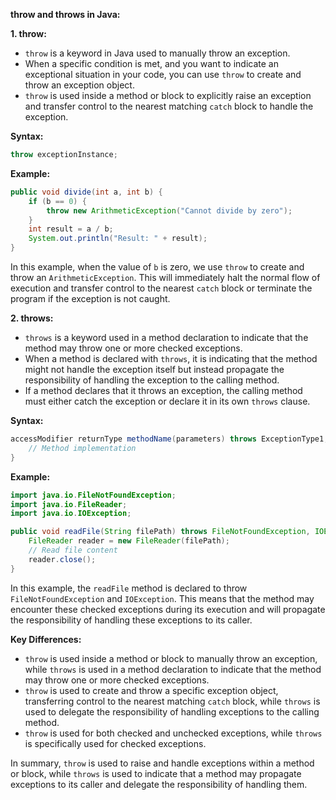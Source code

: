 **throw and throws in Java:**

**1. throw:**
- `throw` is a keyword in Java used to manually throw an exception.
- When a specific condition is met, and you want to indicate an exceptional situation in your code, you can use `throw` to create and throw an exception object.
- `throw` is used inside a method or block to explicitly raise an exception and transfer control to the nearest matching `catch` block to handle the exception.

**Syntax:**
```java
throw exceptionInstance;
```

**Example:**
```java
public void divide(int a, int b) {
    if (b == 0) {
        throw new ArithmeticException("Cannot divide by zero");
    }
    int result = a / b;
    System.out.println("Result: " + result);
}
```

In this example, when the value of `b` is zero, we use `throw` to create and throw an `ArithmeticException`. This will immediately halt the normal flow of execution and transfer control to the nearest `catch` block or terminate the program if the exception is not caught.

**2. throws:**
- `throws` is a keyword used in a method declaration to indicate that the method may throw one or more checked exceptions.
- When a method is declared with `throws`, it is indicating that the method might not handle the exception itself but instead propagate the responsibility of handling the exception to the calling method.
- If a method declares that it throws an exception, the calling method must either catch the exception or declare it in its own `throws` clause.

**Syntax:**
```java
accessModifier returnType methodName(parameters) throws ExceptionType1, ExceptionType2, ... {
    // Method implementation
}
```

**Example:**
```java
import java.io.FileNotFoundException;
import java.io.FileReader;
import java.io.IOException;

public void readFile(String filePath) throws FileNotFoundException, IOException {
    FileReader reader = new FileReader(filePath);
    // Read file content
    reader.close();
}
```

In this example, the `readFile` method is declared to throw `FileNotFoundException` and `IOException`. This means that the method may encounter these checked exceptions during its execution and will propagate the responsibility of handling these exceptions to its caller.

**Key Differences:**
- `throw` is used inside a method or block to manually throw an exception, while `throws` is used in a method declaration to indicate that the method may throw one or more checked exceptions.
- `throw` is used to create and throw a specific exception object, transferring control to the nearest matching `catch` block, while `throws` is used to delegate the responsibility of handling exceptions to the calling method.
- `throw` is used for both checked and unchecked exceptions, while `throws` is specifically used for checked exceptions.

In summary, `throw` is used to raise and handle exceptions within a method or block, while `throws` is used to indicate that a method may propagate exceptions to its caller and delegate the responsibility of handling them.